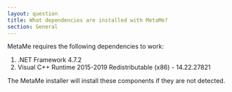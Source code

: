 ```yaml
---
layout: question
title: What dependencies are installed with MetaMe?
section: General
---
```


MetaMe requires the following dependencies to work:

1. .NET Framework 4.7.2
2. Visual C++ Runtime 2015-2019 Redistributable (x86) - 14.22.27821

The MetaMe installer will install these components if they are not detected.

